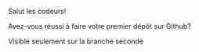 Salut les codeurs!

Avez-vous réussi à faire votre premier dépôt sur Github?

Visible seulement sur la branche seconde

